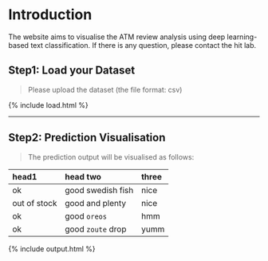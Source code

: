 # Introduction
The website aims to visualise the ATM review analysis using deep learning-based text classification.
If there is any question, please contact the hit lab. 


## Step1: Load your Dataset
> Please upload the dataset (the file format: csv)

{% include load.html %}


* * *


## Step2: Prediction Visualisation
> The prediction output will be visualised as follows:

| head1        | head two          | three |
|:-------------|:------------------|:------|
| ok           | good swedish fish | nice  |
| out of stock | good and plenty   | nice  |
| ok           | good `oreos`      | hmm   |
| ok           | good `zoute` drop | yumm  |


{% include output.html %}

